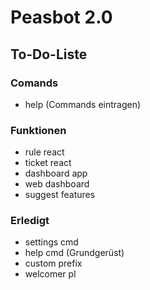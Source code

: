 # Peasbot 2.0



## To-Do-Liste

### Comands
- help (Commands eintragen)

### Funktionen
- rule react
- ticket react
- dashboard app
- web dashboard
- suggest features

### Erledigt
- settings cmd
- help cmd (Grundgerüst)
- custom prefix
- welcomer pl